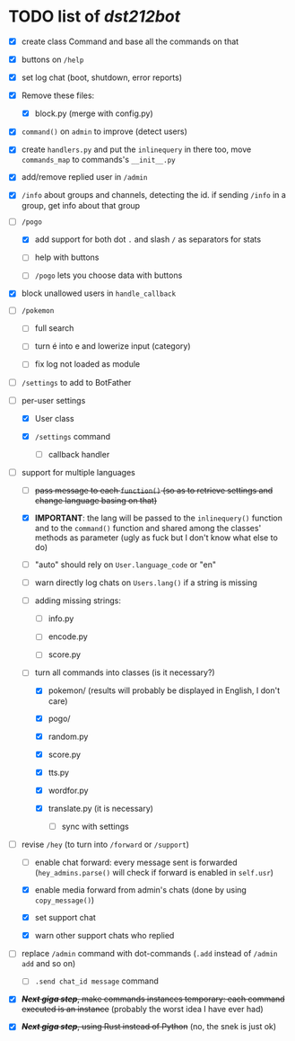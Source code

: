 # TODO list of *dst212bot*

- [x] create class Command and base all the commands on that

- [x] buttons on `/help`

- [x] set log chat (boot, shutdown, error reports)

- [x] Remove these files:
  
  - [x] block.py (merge with config.py)

- [x] `command()` on `admin` to improve (detect users)

- [x] create `handlers.py` and put the `inlinequery` in there too, move `commands_map` to commands's `__init__.py`

- [x] add/remove replied user in `/admin`

- [x] `/info` about groups and channels, detecting the id. if sending `/info` in a group, get info about that group

- [ ] `/pogo`
  
  - [x] add support for both dot `.` and slash `/` as separators for stats
  
  - [ ] help with buttons
  
  - [ ] `/pogo` lets you choose data with buttons

- [x] block unallowed users in `handle_callback`

- [ ] `/pokemon`
  
  - [ ] full search
  
  - [ ] turn é into e and lowerize input (category)
  
  - [ ] fix log not loaded as module

- [ ] `/settings` to add to BotFather

- [ ] per-user settings
  
  - [x] User class
  
  - [x] `/settings` command
    
    - [ ] callback handler

- [ ] support for multiple languages
  
  - [ ] ~~pass message to each `function()` (so as to retrieve settings and change language basing on that)~~
  
  - [x] **IMPORTANT**: the lang will be passed to the `inlinequery()` function and to the `command()` function and shared among the classes' methods as parameter (ugly as fuck but I don't know what else to do)
  
  - [ ] "auto" should rely on `User.language_code` or "en"
  
  - [ ] warn directly log chats on `Users.lang()` if a string is missing
  
  - [ ] adding missing strings:
    
    - [ ] info.py
    
    - [ ] encode.py
    
    - [ ] score.py
  
  - [ ] turn all commands into classes (is it necessary?)
    
    - [x] pokemon/ (results will probably be displayed in English, I don't care)
    
    - [x] pogo/
    
    - [x] random.py
    
    - [x] score.py
    
    - [x] tts.py
    
    - [x] wordfor.py
    
    - [x] translate.py (it is necessary)
      
      - [ ] sync with settings

- [ ] revise `/hey` (to turn into `/forward` or `/support`)
  
  - [ ] enable chat forward: every message sent is forwarded (`hey_admins.parse()` will check if forward is enabled in `self.usr`)
  
  - [x] enable media forward from admin's chats (done by using `copy_message()`)
  
  - [x] set support chat
  
  - [x] warn other support chats who replied

- [ ] replace `/admin` command with dot-commands (`.add` instead of `/admin add` and so on)
  
  - [ ] `.send chat_id message` command

- [x] ~~***Next giga step***, make commands instances temporary: each command executed is an instance~~ (probably the worst idea I have ever had)

- [x] ~~***Next giga step***, using Rust instead of Python~~ (no, the snek is just ok)
